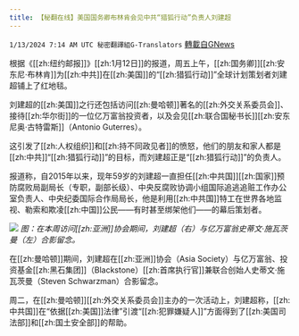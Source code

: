 ```yaml
---
title: 【秘翻在线】美国国务卿布林肯会见中共“猎狐行动”负责人刘建超
---
```

`1/13/2024 7:14 AM UTC 秘密翻譯組G-Translators` [轉載自GNews](https://gnews.org/articles/2214764)

根据《[[zh:纽约邮报]]》[[zh:1月12日]]的报道，周五上午，[[zh:国务卿]][[zh:安东尼·布林肯]]为[[zh:中共]]在[[zh:美国]]的“[[zh:猎狐行动]]”全球计划策划者刘建超铺上了红地毯。

刘建超的[[zh:美国]]之行还包括访问[[zh:曼哈顿]]著名的[[zh:外交关系委员会]]、接待[[zh:华尔街]]的一位亿万富翁投资者，以及会见[[zh:联合国秘书长]][[zh:安东尼奥·古特雷斯]]（Antonio Guterres）。

这引发了[[zh:人权组织]]和[[zh:持不同政见者]]的愤怒，他们的朋友和家人都是[[zh:中共]]“[[zh:猎狐行动]]”的目标，而刘建超正是“[[zh:猎狐行动]]”的负责人。

报道称，自2015年以来，现年59岁的刘建超一直担任[[zh:中共国]][[zh:国家]]预防腐败局副局长（专职，副部长级）、中央反腐败协调小组国际追逃追赃工作办公室负责人、中央纪委国际合作局局长，他是利用[[zh:中共国]]特工在世界各地监视、勒索和欺凌[[zh:中国]]公民——有时甚至绑架他们——的幕后策划者。

![](ipfs://QmespE2HPYtGTUkagHRtTJPnXQ2G94UTnWHgpv9yffkDcN?.png)
*图：在本周访问[[zh:亚洲]]协会期间，刘建超（右）与亿万富翁史蒂文·施瓦茨曼（左）合影留念。*

在[[zh:曼哈顿]]期间，刘建超在[[zh:亚洲]]协会（Asia Society）与亿万富翁、投资基金[[zh:黑石集团]]（Blackstone）[[zh:首席执行官]]兼联合创始人史蒂文·施瓦茨曼（Steven Schwarzman）合影留念。

周二，在[[zh:曼哈顿]][[zh:外交关系委员会]]主办的一次活动上，刘建超称，[[zh:中共国]]在“依据[[zh:美国]]法律”引渡“[[zh:犯罪嫌疑人]]”方面得到了[[zh:美国司法部]]和[[zh:国土安全部]]的帮助。
